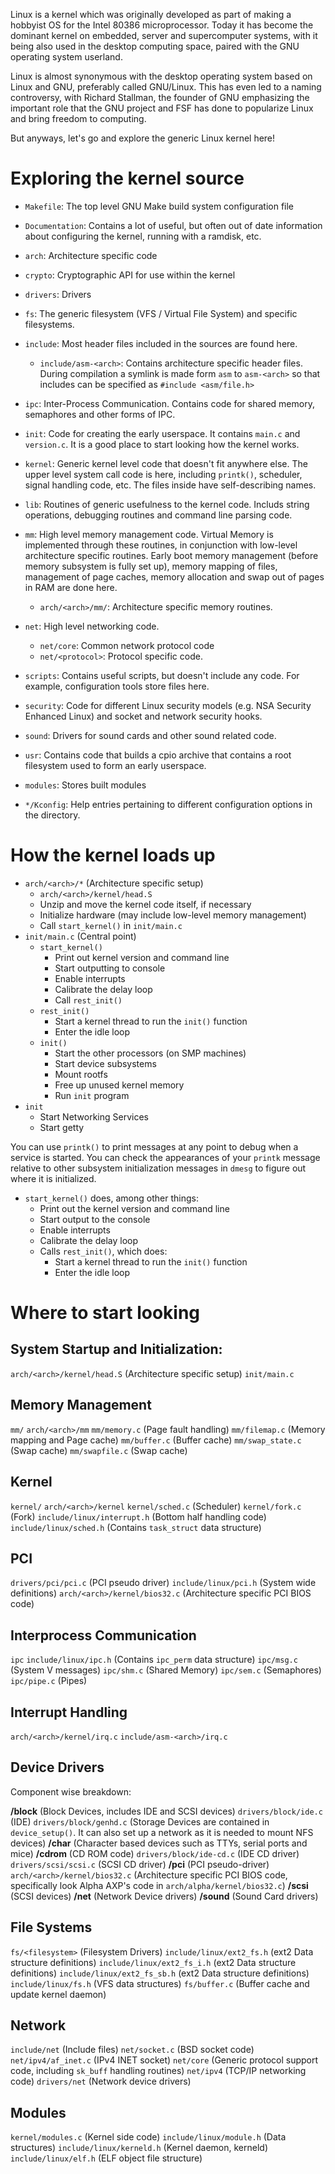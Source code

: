 Linux is a kernel which was originally developed as part of making a hobbyist OS for the Intel 80386 microprocessor. Today it has become the dominant kernel on embedded, server and supercomputer systems, with it being also used in the desktop computing space, paired with the GNU operating system userland.

Linux is almost synonymous with the desktop operating system based on Linux and GNU, preferably called GNU/Linux. This has even led to a naming controversy, with Richard Stallman, the founder of GNU emphasizing the important role that the GNU project and FSF has done to popularize Linux and bring freedom to computing.

But anyways, let's go and explore the generic Linux kernel here!
# Exploring the kernel source

- `Makefile`: The top level GNU Make build system configuration file
- `Documentation`: Contains a lot of useful, but often out of date information about configuring the kernel, running with a ramdisk, etc.

- `arch`: Architecture specific code 
- `crypto`: Cryptographic API for use within the kernel
- `drivers`: Drivers
- `fs`: The generic filesystem (VFS / Virtual File System) and specific filesystems.
- `include`: Most header files included in the sources are found here.
	- `include/asm-<arch>`: Contains architecture specific header files. During compilation a symlink is made form `asm` to `asm-<arch>` so that includes can be specified as `#include <asm/file.h>`
- `ipc`: Inter-Process Communication. Contains code for shared memory, semaphores and other forms of IPC.
- `init`: Code for creating the early userspace. It contains `main.c` and `version.c`. It is a good place to start looking how the kernel works.
- `kernel`: Generic kernel level code that doesn't fit anywhere else. The upper level system call code is here, including `printk()`, scheduler, signal handling code, etc. The files inside have self-describing names.
- `lib`: Routines of generic usefulness to the kernel code. Includs string operations, debugging routines and command line parsing code.
- `mm`: High level memory management code. Virtual Memory is implemented through these routines, in conjunction with low-level architecture specific routines. Early boot memory management (before memory subsystem is fully set up), memory mapping of files, management of page caches, memory allocation and swap out of pages in RAM are done here.
	- `arch/<arch>/mm/`: Architecture specific memory routines.
- `net`: High level networking code.
	- `net/core`: Common network protocol code
	- `net/<protocol>`: Protocol specific code.
- `scripts`: Contains useful scripts, but doesn't include any code. For example, configuration tools store files here.
- `security`: Code for different Linux security models (e.g. NSA Security Enhanced Linux) and socket and network security hooks.
- `sound`: Drivers for sound cards and other sound related code.
- `usr`: Contains code that builds a cpio archive that contains a root filesystem used to form an early userspace.

- `modules`: Stores built modules
- `*/Kconfig`: Help entries pertaining to different configuration options in the directory.
# How the kernel loads up
- `arch/<arch>/*` (Architecture specific setup)
	- `arch/<arch>/kernel/head.S`
	- Unzip and move the kernel code itself, if necessary
	- Initialize hardware (may include low-level memory management)
	- Call `start_kernel()` in `init/main.c`
- `init/main.c` (Central point)
	- `start_kernel()`
		- Print out kernel version and command line
		- Start outputting to console
		- Enable interrupts
		- Calibrate the delay loop
		- Call `rest_init()`
	- `rest_init()`
		- Start a kernel thread to run the `init()` function
		- Enter the idle loop
	- `init()`
		- Start the other processors (on SMP machines)
		- Start device subsystems
		- Mount rootfs
		- Free up unused kernel memory
		- Run `init` program
- `init`
	- Start Networking Services
	- Start getty

You can use `printk()` to print messages at any point to debug when a service is started. You can check the appearances of your `printk` message relative to other subsystem initialization messages in `dmesg` to figure out where it is initialized.
- `start_kernel()` does, among other things:
    - Print out the kernel version and command line
    - Start output to the console
    - Enable interrupts
    - Calibrate the delay loop
    - Calls `rest_init()`, which does:
        - Start a kernel thread to run the `init()` function
        - Enter the idle loop


# Where to start looking
## System Startup and Initialization:
`arch/<arch>/kernel/head.S` (Architecture specific setup)
`init/main.c`
## Memory Management
`mm/`
`arch/<arch>/mm`
`mm/memory.c` (Page fault handling)
`mm/filemap.c` (Memory mapping and Page cache)
`mm/buffer.c` (Buffer cache)
`mm/swap_state.c` (Swap cache)
`mm/swapfile.c` (Swap cache)
## Kernel
`kernel/`
`arch/<arch>/kernel`
`kernel/sched.c` (Scheduler)
`kernel/fork.c` (Fork)
`include/linux/interrupt.h` (Bottom half handling code)
`include/linux/sched.h` (Contains `task_struct` data structure)
## PCI
`drivers/pci/pci.c` (PCI pseudo driver)
`include/linux/pci.h` (System wide definitions)
`arch/<arch>/kernel/bios32.c` (Architecture specific PCI BIOS code)
## Interprocess Communication
`ipc`
`include/linux/ipc.h` (Contains `ipc_perm` data structure)
`ipc/msg.c` (System V messages)
`ipc/shm.c` (Shared Memory)
`ipc/sem.c` (Semaphores)
`ipc/pipe.c` (Pipes)
## Interrupt Handling
`arch/<arch>/kernel/irq.c`
`include/asm-<arch>/irq.c`
## Device Drivers

Component wise breakdown:

**/block** (Block Devices, includes IDE and SCSI devices)
`drivers/block/ide.c` (IDE)
`drivers/block/genhd.c` (Storage Devices are contained in `device_setup()`. It can also set up a network as it is needed to mount NFS devices)
**/char** (Character based devices such as TTYs, serial ports and mice)
**/cdrom** (CD ROM code)
`drivers/block/ide-cd.c` (IDE CD driver)
`drivers/scsi/scsi.c` (SCSI CD driver)
**/pci** (PCI pseudo-driver)
`arch/<arch>/kernel/bios32.c` (Architecture specific PCI BIOS code, specifically look Alpha AXP's code in `arch/alpha/kernel/bios32.c`)
**/scsi** (SCSI devices)
**/net** (Network Device drivers)
**/sound** (Sound Card drivers)
## File Systems
`fs/<filesystem>` (Filesystem Drivers)
`include/linux/ext2_fs.h` (ext2 Data structure definitions)
`include/linux/ext2_fs_i.h` (ext2 Data structure definitions)
`include/linux/ext2_fs_sb.h` (ext2 Data structure definitions)
`include/linux/fs.h` (VFS data structures)
`fs/buffer.c` (Buffer cache and update kernel daemon)
## Network
`include/net` (Include files)
`net/socket.c` (BSD socket code)
`net/ipv4/af_inet.c` (IPv4 INET socket)
`net/core` (Generic protocol support code, including `sk_buff` handling routines)
`net/ipv4` (TCP/IP networking code)
`drivers/net` (Network device drivers)
## Modules
`kernel/modules.c` (Kernel side code)
`include/linux/module.h` (Data structures)
`include/linux/kerneld.h` (Kernel daemon, kerneld)
`include/linux/elf.h` (ELF object file structure)